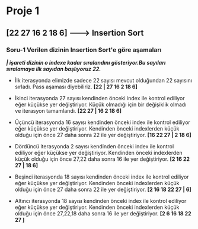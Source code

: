 # Proje 1

##  [22 27 16 2 18 6] ---> Insertion Sort 

### Soru-1 Verilen dizinin Insertion Sort'e göre aşamaları



***| işareti dizinin o indexe kadar sıralandını gösteriyor.Bu sayıları sıralamaya ilk sayıdan başlıyoruz 22.***

- İlk iterasyonda elimizde sadece 22 sayısı mevcut olduğundan  22 sayısını sırladı. Pass aşaması diyebiliriz.
**[22 | 27 16 2 18 6]**  

- İkinci iterasyonda 27 sayısı kendinden önceki index ile kontrol ediliyor eğer küçükse yer değiştiriyor. Küçük olmadığı için bir değişiklik olmadı ve iterasyon tamamlandı.
**[22  27 | 16 2 18 6]**  
 
- Üçüncü iterasyonda 16 sayısı kendinden önceki index ile kontrol ediliyor eğer küçükse yer değiştiriyor. Kendinden önceki indexlerden küçük olduğu için önce 27 daha sonra 22 ile yer değiştiriyor. 
**[16 22  27 | 2 18 6]** 

- Dördüncü iterasyonda 2 sayısı kendinden önceki index ile kontrol ediliyor eğer küçükse yer değiştiriyor. Kendinden önceki indexlerden küçük olduğu için önce 27,22 daha sonra 16 ile yer değiştiriyor. 
**[2 16 22  27 | 18 6]** 

- Beşinci iterasyonda 18 sayısı kendinden önceki index ile kontrol ediliyor eğer küçükse yer değiştiriyor. Kendinden önceki indexlerden küçük olduğu için önce 27 daha sonra 22 ile yer değiştiriyor.
**[2 16 18 22  27 | 6]** 

- Altıncı iterasyonda  18 sayısı kendinden önceki index ile kontrol ediliyor eğer küçükse yer değiştiriyor. Kendinden önceki indexlerden küçük olduğu için önce 27,22,18 daha sonra 16 ile yer değiştiriyor.
**[2  6 16 18 22  27 ]** 



